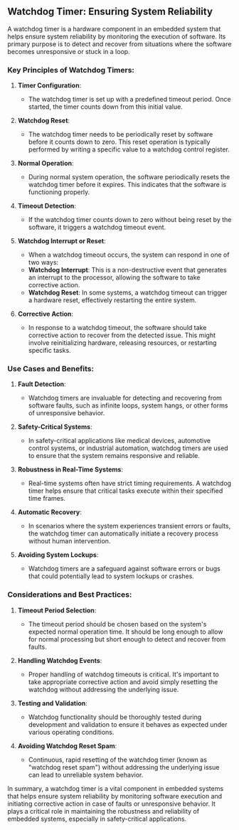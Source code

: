 ## Watchdog Timer: Ensuring System Reliability

A watchdog timer is a hardware component in an embedded system that helps ensure system reliability by monitoring the execution of software. Its primary purpose is to detect and recover from situations where the software becomes unresponsive or stuck in a loop.

### Key Principles of Watchdog Timers:

1. **Timer Configuration**:
   - The watchdog timer is set up with a predefined timeout period. Once started, the timer counts down from this initial value.

2. **Watchdog Reset**:
   - The watchdog timer needs to be periodically reset by software before it counts down to zero. This reset operation is typically performed by writing a specific value to a watchdog control register.

3. **Normal Operation**:
   - During normal system operation, the software periodically resets the watchdog timer before it expires. This indicates that the software is functioning properly.

4. **Timeout Detection**:
   - If the watchdog timer counts down to zero without being reset by the software, it triggers a watchdog timeout event.

5. **Watchdog Interrupt or Reset**:
   - When a watchdog timeout occurs, the system can respond in one of two ways:
   - **Watchdog Interrupt**: This is a non-destructive event that generates an interrupt to the processor, allowing the software to take corrective action.
   - **Watchdog Reset**: In some systems, a watchdog timeout can trigger a hardware reset, effectively restarting the entire system.

6. **Corrective Action**:
   - In response to a watchdog timeout, the software should take corrective action to recover from the detected issue. This might involve reinitializing hardware, releasing resources, or restarting specific tasks.

### Use Cases and Benefits:

1. **Fault Detection**:
   - Watchdog timers are invaluable for detecting and recovering from software faults, such as infinite loops, system hangs, or other forms of unresponsive behavior.

2. **Safety-Critical Systems**:
   - In safety-critical applications like medical devices, automotive control systems, or industrial automation, watchdog timers are used to ensure that the system remains responsive and reliable.

3. **Robustness in Real-Time Systems**:
   - Real-time systems often have strict timing requirements. A watchdog timer helps ensure that critical tasks execute within their specified time frames.

4. **Automatic Recovery**:
   - In scenarios where the system experiences transient errors or faults, the watchdog timer can automatically initiate a recovery process without human intervention.

5. **Avoiding System Lockups**:
   - Watchdog timers are a safeguard against software errors or bugs that could potentially lead to system lockups or crashes.

### Considerations and Best Practices:

1. **Timeout Period Selection**:
   - The timeout period should be chosen based on the system's expected normal operation time. It should be long enough to allow for normal processing but short enough to detect and recover from faults.

2. **Handling Watchdog Events**:
   - Proper handling of watchdog timeouts is critical. It's important to take appropriate corrective action and avoid simply resetting the watchdog without addressing the underlying issue.

3. **Testing and Validation**:
   - Watchdog functionality should be thoroughly tested during development and validation to ensure it behaves as expected under various operating conditions.

4. **Avoiding Watchdog Reset Spam**:
   - Continuous, rapid resetting of the watchdog timer (known as "watchdog reset spam") without addressing the underlying issue can lead to unreliable system behavior.

In summary, a watchdog timer is a vital component in embedded systems that helps ensure system reliability by monitoring software execution and initiating corrective action in case of faults or unresponsive behavior. It plays a critical role in maintaining the robustness and reliability of embedded systems, especially in safety-critical applications.
